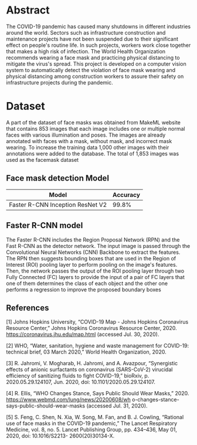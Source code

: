 # Abstract

The COVID-19 pandemic has caused many shutdowns in different industries around the world. Sectors such as infrastructure construction and maintenance projects have not been suspended due to their significant effect on people's routine life. In such projects, workers work close together that makes a high risk of infection. The World Health Organization recommends wearing a face mask and practicing physical distancing to mitigate the virus's spread. This project is developed on a computer vision system to automatically detect the violation of face mask wearing and physical distancing among construction workers to assure their safety on infrastructure projects during the pandemic.


# Dataset

A part of the dataset of face masks was obtained from MakeML website that contains 853 images that each image includes one or multiple normal faces with various illumination and poses. The images are already annotated with faces with a mask, without mask, and incorrect mask wearing. To increase the training data 1,000 other images with their annotations were added to the database. The total of 1,853 images was used as the facemask dataset

## Face mask detection Model
		
| Model | Accuracy | 
|--|--|
| Faster R-CNN Inception ResNet V2 | 99.8% |




## Faster R-CNN model

The Faster R-CNN includes the Region Proposal Network (RPN) and the Fast R-CNN as the detector network. The input image is passed through the Convolutional Neural Networks (CNN) Backbone to extract the features. The RPN then suggests bounding boxes that are used in the Region of Interest (ROI) pooling layer to perform pooling on the image's features. Then, the network passes the output of the ROI pooling layer through two Fully Connected (FC) layers to provide the input of a pair of FC layers that one of them determines the class of each object and the other one performs a regression to improve the proposed boundary boxes

## References

[1] Johns Hopkins University, “COVID-19 Map - Johns Hopkins Coronavirus Resource Center,” Johns Hopkins Coronavirus Resource Center, 2020. https://coronavirus.jhu.edu/map.html (accessed Jul. 30, 2020). 

[2] WHO, “Water, sanitation, hygiene and waste management for COVID-19: technical brief, 03 March 2020,” World Health Organization, 2020. 

[3] R. Jahromi, V. Mogharab, H. Jahromi, and A. Avazpour, “Synergistic effects of anionic surfactants on coronavirus (SARS-CoV-2) virucidal efficiency of sanitizing fluids to fight COVID-19,” bioRxiv, p. 2020.05.29.124107, Jun. 2020, doi: 10.1101/2020.05.29.124107. 

[4] R. Ellis, “WHO Changes Stance, Says Public Should Wear Masks,” 2020. https://www.webmd.com/lung/news/20200608/wh o-changes-stance-says-public-should-wear-masks (accessed Jul. 31, 2020). 

[5] S. Feng, C. Shen, N. Xia, W. Song, M. Fan, and B. J. Cowling, “Rational use of face masks in the COVID-19 pandemic,” The Lancet Respiratory Medicine, vol. 8, no. 5. Lancet Publishing Group, pp. 434–436, May 01, 2020, doi: 10.1016/S2213- 2600(20)30134-X.


